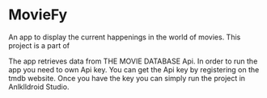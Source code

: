 
# MovieFy

An app to display the current happenings in the world of movies.  This project is a part of

The app retrieves data from THE MOVIE DATABASE Api. In order to run the app you need to own Api key. You can get the Api key by registering on the tmdb website. Once you have the key you can simply run the project in Anlklldroid Studio.

